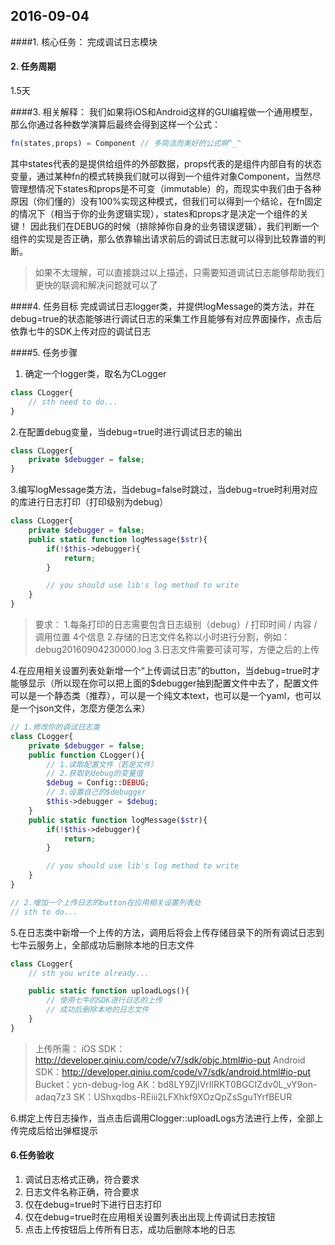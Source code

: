 2016-09-04
----------

####1. 核心任务：
 完成调试日志模块

#### 2. 任务周期
1.5天

####3.  相关解释：
我们如果将iOS和Android这样的GUI编程做一个通用模型，那么你通过各种数学演算后最终会得到这样一个公式：
```javascript
fn(states,props) = Component // 多简洁而美好的公式啊^_^
```
其中states代表的是提供给组件的外部数据，props代表的是组件内部自有的状态变量，通过某种fn的模式转换我们就可以得到一个组件对象Component，当然尽管理想情况下states和props是不可变（immutable）的，而现实中我们由于各种原因（你们懂的）没有100%实现这种模式，但我们可以得到一个结论，在fn固定的情况下（相当于你的业务逻辑实现），states和props才是决定一个组件的关键！
因此我们在DEBUG的时候（排除掉你自身的业务错误逻辑），我们判断一个组件的实现是否正确，那么依靠输出请求前后的调试日志就可以得到比较靠谱的判断。
>如果不太理解，可以直接跳过以上描述，只需要知道调试日志能够帮助我们更快的联调和解决问题就可以了

####4. 任务目标
完成调试日志logger类，并提供logMessage的类方法，并在debug=true的状态能够进行调试日志的采集工作且能够有对应界面操作，点击后依靠七牛的SDK上传对应的调试日志

####5. 任务步骤
1. 确定一个logger类，取名为CLogger
```php
class CLogger{
	// sth need to do...
}
```
2.在配置debug变量，当debug=true时进行调试日志的输出
```php
class CLogger{
	private $debugger = false;
}
```
3.编写logMessage类方法，当debug=false时跳过，当debug=true时利用对应的库进行日志打印（打印级别为debug）
```php
class CLogger{
	private $debugger = false;
	public static function logMessage($str){
		if(!$this->debugger){
			return;
		}

		// you should use lib's log method to write
	}
}
```
>要求：
> 1.每条打印的日志需要包含日志级别（debug）/ 打印时间 / 内容 / 调用位置 4个信息
> 2.存储的日志文件名称以小时进行分割，例如：debug20160904230000.log
> 3.日志文件需要可读可写，方便之后的上传

4.在应用相关设置列表处新增一个“上传调试日志”的button，当debug=true时才能够显示（所以现在你可以把上面的$debugger抽到配置文件中去了，配置文件可以是一个静态类（推荐），可以是一个纯文本text，也可以是一个yaml，也可以是一个json文件，怎麼方便怎么来）
```php
// 1.修改你的调试日志类
class CLogger{
	private $debugger = false;
	public function CLogger(){
		// 1.读取配置文件（若是文件）
		// 2.获取到debug的变量值
		$debug = Config::DEBUG;
		// 3.设置自己的$debugger
		$this->debugger = $debug;
	}
	public static function logMessage($str){
		if(!$this->debugger){
			return;
		}

		// you should use lib's log method to write
	}
}

// 2.增加一个上传日志的button在应用相关设置列表处
// sth to do...
```
5.在日志类中新增一个上传的方法，调用后将会上传存储目录下的所有调试日志到七牛云服务上，全部成功后删除本地的日志文件
```php
class CLogger{
	// sth you write already...

	public static function uploadLogs(){
		// 使用七牛的SDK进行日志的上传
		// 成功后删除本地的日志文件
	}
}
```
>上传所需：
>iOS SDK：http://developer.qiniu.com/code/v7/sdk/objc.html#io-put
>Android SDK：http://developer.qiniu.com/code/v7/sdk/android.html#io-put
>Bucket：ycn-debug-log
>AK：bd8LY9ZjlVrIlRKT0BGCIZdv0L_vY9on-adaq7z3
>SK：UShxqdbs-REiii2LFXhkf9XOzQpZsSgu1YrfBEUR

6.绑定上传日志操作，当点击后调用Clogger::uploadLogs方法进行上传，全部上传完成后给出弹框提示

#### 6.任务验收
1. 调试日志格式正确，符合要求
2. 日志文件名称正确，符合要求
3. 仅在debug=true时下进行日志打印
4. 仅在debug=true时在应用相关设置列表出出现上传调试日志按钮
5. 点击上传按钮后上传所有日志，成功后删除本地的日志